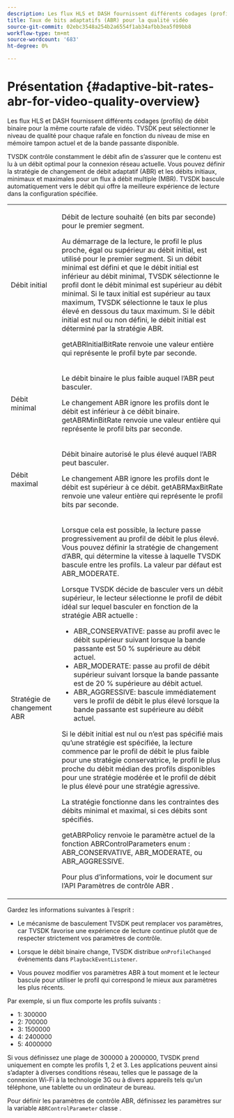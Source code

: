 ```yaml
---
description: Les flux HLS et DASH fournissent différents codages (profils) de débit binaire pour la même courte rafale de vidéo. TVSDK peut sélectionner le niveau de qualité pour chaque rafale en fonction du niveau de mise en mémoire tampon actuel et de la bande passante disponible.
title: Taux de bits adaptatifs (ABR) pour la qualité vidéo
source-git-commit: 02ebc3548a254b2a6554f1ab34afbb3ea5f09bb8
workflow-type: tm+mt
source-wordcount: '683'
ht-degree: 0%

---
```


# Présentation {#adaptive-bit-rates-abr-for-video-quality-overview}

Les flux HLS et DASH fournissent différents codages (profils) de débit binaire pour la même courte rafale de vidéo. TVSDK peut sélectionner le niveau de qualité pour chaque rafale en fonction du niveau de mise en mémoire tampon actuel et de la bande passante disponible.

TVSDK contrôle constamment le débit afin de s’assurer que le contenu est lu à un débit optimal pour la connexion réseau actuelle. Vous pouvez définir la stratégie de changement de débit adaptatif (ABR) et les débits initiaux, minimaux et maximales pour un flux à débit multiple (MBR). TVSDK bascule automatiquement vers le débit qui offre la meilleure expérience de lecture dans la configuration spécifiée.

<table id="table_AF838E082235406AA359BF1C1A77F85F"> 
 <tbody> 
  <tr> 
   <td colname="col01"> Débit initial </td> 
   <td colname="col2"> <p>Débit de lecture souhaité (en bits par seconde) pour le premier segment. </p> <p>Au démarrage de la lecture, le profil le plus proche, égal ou supérieur au débit initial, est utilisé pour le premier segment. Si un débit minimal est défini et que le débit initial est inférieur au débit minimal, TVSDK sélectionne le profil dont le débit minimal est supérieur au débit minimal. Si le taux initial est supérieur au taux maximum, TVSDK sélectionne le taux le plus élevé en dessous du taux maximum. Si le débit initial est nul ou non défini, le débit initial est déterminé par la stratégie ABR. </p> <p><span class="codeph"> getABRInitialBitRate</span> renvoie une valeur entière qui représente le profil byte par seconde. </p> </td> 
  </tr> 
  <tr> 
   <td colname="col01"> Débit minimal </td> 
   <td colname="col2"> <p>Le débit binaire le plus faible auquel l’ABR peut basculer. </p> <p>Le changement ABR ignore les profils dont le débit est inférieur à ce débit binaire. <span class="codeph"> getABRMinBitRate</span> renvoie une valeur entière qui représente le profil bits par seconde. </p> </td> 
  </tr> 
  <tr> 
   <td colname="col01"> Débit maximal </td> 
   <td colname="col2"> <p>Débit binaire autorisé le plus élevé auquel l’ABR peut basculer. </p> <p>Le changement ABR ignore les profils dont le débit est supérieur à ce débit. <span class="codeph"> getABRMaxBitRate</span> renvoie une valeur entière qui représente le profil bits par seconde. </p> </td> 
  </tr> 
  <tr> 
   <td colname="col01"> Stratégie de changement ABR </td> 
   <td colname="col2"> <p>Lorsque cela est possible, la lecture passe progressivement au profil de débit le plus élevé. Vous pouvez définir la stratégie de changement d’ABR, qui détermine la vitesse à laquelle TVSDK bascule entre les profils. La valeur par défaut est <span class="codeph"> ABR_MODERATE</span>. </p> <p>Lorsque TVSDK décide de basculer vers un débit supérieur, le lecteur sélectionne le profil de débit idéal sur lequel basculer en fonction de la stratégie ABR actuelle : 
     <ul id="ul_AC9C99D84A3B4A8DBD1A05CC05DEE771"> 
      <li id="li_B79C0AA2CBFB42FF98A257CEC9C400BA"><span class="codeph"> ABR_CONSERVATIVE</span>: passe au profil avec le débit supérieur suivant lorsque la bande passante est 50 % supérieure au débit actuel. </li> 
      <li id="li_38CC3A95D8634F359D0F7C273D0108C0"><span class="codeph"> ABR_MODERATE</span>: passe au profil de débit supérieur suivant lorsque la bande passante est de 20 % supérieure au débit actuel. </li> 
      <li id="li_E845C035420D4B3FB2B179F448F8CA85"><span class="codeph"> ABR_AGGRESSIVE</span>: bascule immédiatement vers le profil de débit le plus élevé lorsque la bande passante est supérieure au débit actuel. </li> 
     </ul> </p> <p>Si le débit initial est nul ou n’est pas spécifié mais qu’une stratégie est spécifiée, la lecture commence par le profil de débit le plus faible pour une stratégie conservatrice, le profil le plus proche du débit médian des profils disponibles pour une stratégie modérée et le profil de débit le plus élevé pour une stratégie agressive. </p> <p>La stratégie fonctionne dans les contraintes des débits minimal et maximal, si ces débits sont spécifiés. </p> <p> <span class="codeph"> getABRPolicy</span> renvoie le paramètre actuel de la fonction <span class="codeph"> ABRControlParameters</span> enum : <span class="codeph"> ABR_CONSERVATIVE</span>, <span class="codeph"> ABR_MODERATE</span>, ou <span class="codeph"> ABR_AGGRESSIVE</span>. </p> <p>Pour plus d’informations, voir le document sur l’API Paramètres de contrôle ABR . </p> </td> 
  </tr> 
 </tbody> 
</table>

Gardez les informations suivantes à l’esprit :

* Le mécanisme de basculement TVSDK peut remplacer vos paramètres, car TVSDK favorise une expérience de lecture continue plutôt que de respecter strictement vos paramètres de contrôle.
* Lorsque le débit binaire change, TVSDK distribue `onProfileChanged` événements dans `PlaybackEventListener`.

* Vous pouvez modifier vos paramètres ABR à tout moment et le lecteur bascule pour utiliser le profil qui correspond le mieux aux paramètres les plus récents.

Par exemple, si un flux comporte les profils suivants :

* 1: 300000
* 2: 700000
* 3: 1500000
* 4: 2400000
* 5: 4000000

Si vous définissez une plage de 300000 à 2000000, TVSDK prend uniquement en compte les profils 1, 2 et 3. Les applications peuvent ainsi s’adapter à diverses conditions réseau, telles que le passage de la connexion Wi-Fi à la technologie 3G ou à divers appareils tels qu’un téléphone, une tablette ou un ordinateur de bureau.

Pour définir les paramètres de contrôle ABR, définissez les paramètres sur la variable `ABRControlParameter` classe .
